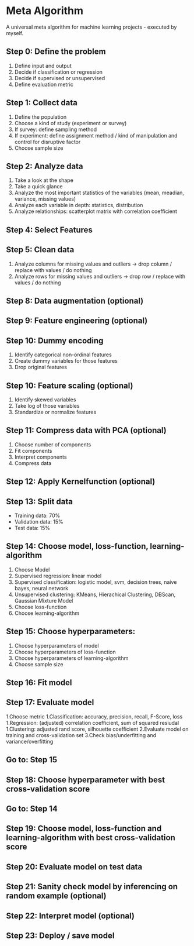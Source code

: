 # Meta Algorithm
A universal meta algorithm for machine learning projects - executed by myself. 

## Step 0: Define the problem
1. Define input and output
2. Decide if classification or regression 
3. Decide if supervised or unsupervised
4. Define evaluation metric

## Step 1: Collect data
1. Define the population 
2. Choose a kind of study (experiment or survey)
3. If survey: define sampling method 
3. If experiment: define assignment method / kind of manipulation and control for disruptive factor
4. Choose sample size

## Step 2: Analyze data
1. Take a look at the shape
2. Take a quick glance 
3. Analyze the most important statistics of the variables (mean, meadian, variance, missing values)
4. Analyze each variable in depth: statistics, distribution
5. Analyze relationships: scatterplot matrix with correlation coefficient

## Step 4: Select Features

## Step 5: Clean data
1. Analyze columns for missing values and outliers -> drop column / replace with values / do nothing
2. Analyze rows for missing values and outliers -> drop row / replace with values / do nothing

## Step 8: Data augmentation (optional)

## Step 9: Feature engineering (optional)

## Step 10: Dummy encoding 
1. Identify categorical non-ordinal features
2. Create dummy variables for those features
3. Drop original features

## Step 10: Feature scaling (optional)
1. Identify skewed variables
2. Take log of those variables
3. Standardize or normalize features

## Step 11: Compress data with PCA (optional)
1. Choose number of components
2. Fit components
3. Interpret components
4. Compress data

## Step 12: Apply Kernelfunction (optional)

## Step 13: Split data
- Training data: 70%
- Validation data: 15%
- Test data: 15%

## Step 14: Choose model, loss-function, learning-algorithm
1. Choose Model
1. Supervised regression: linear model 
1. Supervised classification: logistic model, svm, decision trees, naive bayes, neural network 
1. Unsupervised clustering: KMeans, Hierachical Clustering, DBScan, Gaussian Mixture Model
2. Choose loss-function
3. Choose learning-algorithm 

## Step 15: Choose hyperparameters:
1. Choose hyperparameters of model 
2. Choose hyperparameters of loss-function 
3. Choose hyperparameters of learning-algorithm  
4. Choose sample size

## Step 16: Fit model 

## Step 17: Evaluate model
1.Choose metric
1.Classification: accuracy, precision, recall, F-Score, loss
1.Regression: (adjusted) correlation coefficient, sum of squared resiudal
1.Clustering: adjusted rand score, silhouette coefficient
2.Evaluate model on training and cross-validation set
3.Check bias/underfitting and variance/overfitting

## Go to: Step 15

## Step 18: Choose hyperparameter with best cross-validation score

## Go to: Step 14

## Step 19: Choose model, loss-function and learning-algorithm with best cross-validation score

## Step 20: Evaluate model on test data

## Step 21: Sanity check model by inferencing on random example (optional)

## Step 22: Interpret model (optional)

## Step 23: Deploy / save model
